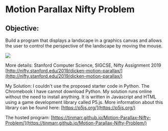 # Motion Parallax Nifty Problem

## Objective:

Build a program that displays a landscape in a graphics canvas and allows the user to control the perspective of the landscape by moving the mouse.

![](example.gif)

More details:  Stanford Computer Science, SIGCSE, Nifty Assignment 2019
[http://nifty.stanford.edu/2019/dicken-motion-parallax/](http://nifty.stanford.edu/2019/dicken-motion-parallax/)

My Solution:  I couldn't use the proposed starter code in Python. The Chromebook I have cannot download Python. My solution runs online without the need to install anything. It is written in Javascript and HTML using a game development library called P5.js. More information about this library can be found here:
[https://p5js.org/](https://p5js.org/)

The hosted program:
[https://tinmarr.github.io/Motion-Parallax-Nifty-Problem/](https://tinmarr.github.io/Motion-Parallax-Nifty-Problem/)
